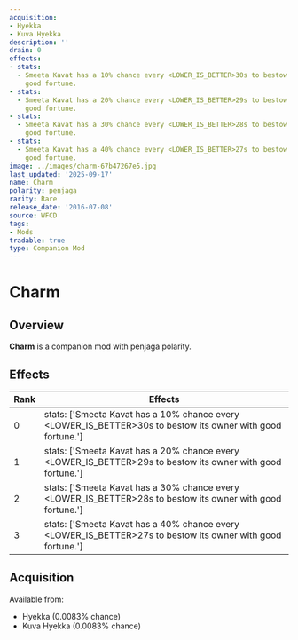 ```yaml
---
acquisition:
- Hyekka
- Kuva Hyekka
description: ''
drain: 0
effects:
- stats:
  - Smeeta Kavat has a 10% chance every <LOWER_IS_BETTER>30s to bestow its owner with
    good fortune.
- stats:
  - Smeeta Kavat has a 20% chance every <LOWER_IS_BETTER>29s to bestow its owner with
    good fortune.
- stats:
  - Smeeta Kavat has a 30% chance every <LOWER_IS_BETTER>28s to bestow its owner with
    good fortune.
- stats:
  - Smeeta Kavat has a 40% chance every <LOWER_IS_BETTER>27s to bestow its owner with
    good fortune.
image: ../images/charm-67b47267e5.jpg
last_updated: '2025-09-17'
name: Charm
polarity: penjaga
rarity: Rare
release_date: '2016-07-08'
source: WFCD
tags:
- Mods
tradable: true
type: Companion Mod
---
```


# Charm

## Overview

**Charm** is a companion mod with penjaga polarity.

## Effects

| Rank | Effects |
|------|----------|
| 0 | stats: ['Smeeta Kavat has a 10% chance every <LOWER_IS_BETTER>30s to bestow its owner with good fortune.'] |
| 1 | stats: ['Smeeta Kavat has a 20% chance every <LOWER_IS_BETTER>29s to bestow its owner with good fortune.'] |
| 2 | stats: ['Smeeta Kavat has a 30% chance every <LOWER_IS_BETTER>28s to bestow its owner with good fortune.'] |
| 3 | stats: ['Smeeta Kavat has a 40% chance every <LOWER_IS_BETTER>27s to bestow its owner with good fortune.'] |

## Acquisition

Available from:
- Hyekka (0.0083% chance)
- Kuva Hyekka (0.0083% chance)


